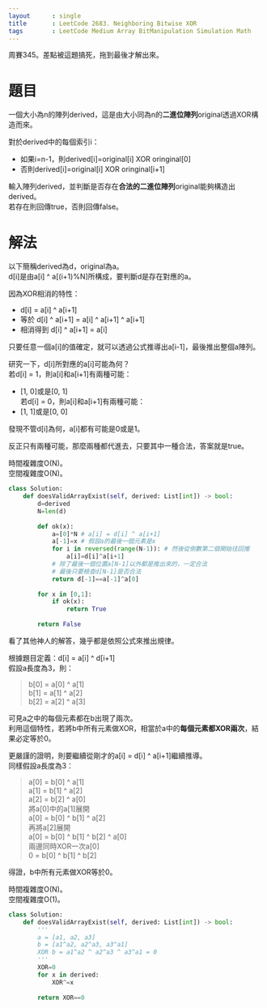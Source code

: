 ```yaml
--- 
layout      : single
title       : LeetCode 2683. Neighboring Bitwise XOR
tags        : LeetCode Medium Array BitManipulation Simulation Math
---
```

周賽345。差點被這題搞死，拖到最後才解出來。  

# 題目
一個大小為n的陣列derived，這是由大小同為n的**二進位陣列**original透過XOR構造而來。  

對於derived中的每個索引i：  
- 如果i=n-1，則derived[i]=original[i] XOR oringinal[0]  
- 否則derived[i]=original[i] XOR oringinal[i+1]  

輸入陣列derived，並判斷是否存在**合法的二進位陣列**original能夠構造出derived。  
若存在則回傳true，否則回傳false。  

# 解法
以下簡稱derived為d，original為a。  
d[i]是由a[i] ^ a[(i+1)%N]所構成，要判斷d是存在對應的a。  

因為XOR相消的特性：  
- d[i] = a[i] ^ a[i+1]  
- 等於 d[i] ^ a[i+1] = a[i] ^ a[i+1] ^ a[i+1]  
- 相消得到 d[i] ^ a[i+1] = a[i]  

只要任意一個a[i]的值確定，就可以透過公式推導出a[i-1]，最後推出整個a陣列。  

研究一下，d[i]所對應的a[i]可能為何？  
若d[i] = 1，則a[i]和a[i+1]有兩種可能：  
- [1, 0]或是[0, 1]  
若d[i] = 0，則a[i]和a[i+1]有兩種可能：  
- [1, 1]或是[0, 0]  

發現不管d[i]為何，a[i]都有可能是0或是1。  

反正只有兩種可能，那麼兩種都代進去，只要其中一種合法，答案就是true。  

時間複雜度O(N)。  
空間複雜度O(N)。  

```python
class Solution:
    def doesValidArrayExist(self, derived: List[int]) -> bool:
        d=derived
        N=len(d)
        
        def ok(x):
            a=[0]*N # a[i] = d[i] ^ a[i+1]
            a[-1]=x # 假設a的最後一個元素是x
            for i in reversed(range(N-1)): # 然後從倒數第二個開始往回推
                a[i]=d[i]^a[i+1]
            # 除了最後一個位置a[N-1]以外都是推出來的，一定合法
            # 最後只要檢查d[N-1]是否合法
            return d[-1]==a[-1]^a[0] 
        
        for x in [0,1]:
            if ok(x):
                return True
            
        return False
```

看了其他神人的解答，幾乎都是依照公式來推出規律。  

根據題目定義：d[i] = a[i] ^ d[i+1]  
假設a長度為3，則：  
> b[0] = a[0] ^ a[1]  
> b[1] = a[1] ^ a[2]  
> b[2] = a[2] ^ a[3]  

可見a之中的每個元素都在b出現了兩次。  
利用這個特性，若將b中所有元素做XOR，相當於a中的**每個元素都XOR兩次**，結果必定等於0。  

更嚴謹的證明，則要繼續從剛才的a[i] = d[i] ^ a[i+1]繼續推導。  
同樣假設a長度為3：  
> a[0] = b[0] ^ a[1]  
> a[1] = b[1] ^ a[2]  
> a[2] = b[2] ^ a[0]  
> 將a[0]中的a[1]展開  
> a[0] = b[0] ^ b[1] ^ a[2]  
> 再將a[2]展開  
> a[0] = b[0] ^ b[1] ^ b[2] ^ a[0]  
> 兩邊同時XOR一次a[0]  
> 0 = b[0] ^ b[1] ^ b[2]

得證，b中所有元素做XOR等於0。  

時間複雜度O(N)。  
空間複雜度O(1)。  

```python
class Solution:
    def doesValidArrayExist(self, derived: List[int]) -> bool:
        '''
        a = [a1, a2, a3]
        b = [a1^a2, a2^a3, a3^a1]
        XOR b = a1^a2 ^ a2^a3 ^ a3^a1 = 0
        '''
        XOR=0
        for x in derived:
            XOR^=x
            
        return XOR==0
```